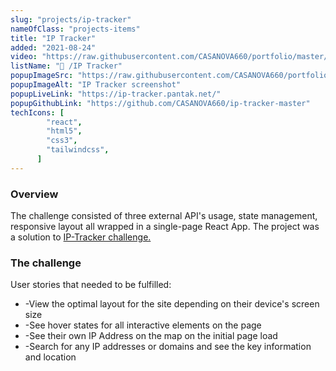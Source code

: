 ```yaml
---
slug: "projects/ip-tracker"
nameOfClass: "projects-items"
title: "IP Tracker"
added: "2021-08-24"
video: "https://raw.githubusercontent.com/CASANOVA660/portfolio/master/public/IP-tracker-view.mp4"
listName: "🎯 /IP Tracker"
popupImageSrc: "https://raw.githubusercontent.com/CASANOVA660/portfolio/master/public/ip-tracker.webp"
popupImageAlt: "IP Tracker screenshot"
popupLiveLink: "https://ip-tracker.pantak.net/"
popupGithubLink: "https://github.com/CASANOVA660/ip-tracker-master"
techIcons: [
        "react",
        "html5",
        "css3",
        "tailwindcss",
      ]
---
```


### Overview

The challenge consisted of three external API's usage, state management, responsive layout all wrapped in a single-page React App.
The project was a solution to <a href="https://www.frontendmentor.io/challenges/ip-address-tracker-I8-0yYAH0" target="_blank" rel="noopener"><span>IP-Tracker challenge.</span></a>
### The challenge


User stories that needed to be fulfilled:
<ul>
<li>-View the optimal layout for the site depending on their device's screen size</li>
<li>-See hover states for all interactive elements on the page</li>
<li>-See their own IP Address on the map on the initial page load</li>
<li>-Search for any IP addresses or domains and see the key information and location</li>

</ul>
